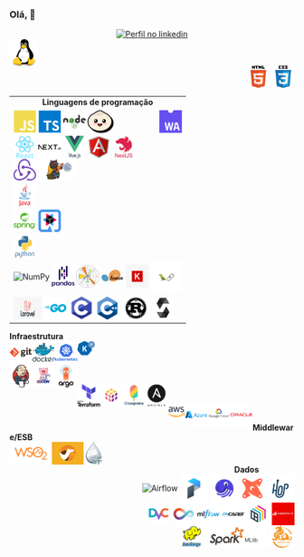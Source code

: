 


### Olá, 👋


<div align="center"> 
<a href="https://www.linkedin.com/in/jdiasneto/" target="_blank"><img src="https://img.shields.io/badge/-LinkedIn-%230077B5?style=for-the-badge&logo=linkedin&logoColor=white" target="_blank" title="Perfil no linkedin" ></a> 
</div>
<div>
<img align="left" title="Linux" height="50" src="https://raw.githubusercontent.com/devicons/devicon/master/icons/linux/linux-original.svg" />

</div>
  <br />
  
  ##


          
<div style="display:inline">
         
  <div align="right">
    <img align="center" title="HTML 5" height="40" src="https://raw.githubusercontent.com/devicons/devicon/master/icons/html5/html5-original-wordmark.svg">
    <img align="center" title="CSS 3" height="40" src="https://raw.githubusercontent.com/devicons/devicon/master/icons/css3/css3-original-wordmark.svg">
    <table>
    <tr><td align="center"><b>Linguagens de programação</b></td></tr>
    <tr>
    <td>
    <img align="center" title="JavaScript" height="40" src="https://raw.githubusercontent.com/devicons/devicon/master/icons/javascript/javascript-plain.svg">
    <img align="center" title="TypeScript" height="40" src="https://raw.githubusercontent.com/devicons/devicon/master/icons/typescript/typescript-plain.svg">
    <img align="center" title="Node" height="40" src="https://raw.githubusercontent.com/devicons/devicon/master/icons/nodejs/nodejs-original-wordmark.svg" />
    <img align="center" title="Bun" height="40" src="https://raw.githubusercontent.com/JJDSNT/JJDSNT/main/icons/bun.svg" />
    <img align="right" title="WebAssembly" height="40" src="https://raw.githubusercontent.com/carlosbaraza/web-assembly-logo/master/dist/icon/web-assembly-icon.svg" />
    </td>
    </tr>
    <tr>
    <td>
    <img align="center" title="React" height="40" src="https://raw.githubusercontent.com/devicons/devicon/master/icons/react/react-original-wordmark.svg">
    <img align="center" title="Next" height="40" src="https://raw.githubusercontent.com/devicons/devicon/master/icons/nextjs/nextjs-original-wordmark.svg" />      
    <img align="center" title="Vue" height="40" src="https://raw.githubusercontent.com/devicons/devicon/master/icons/vuejs/vuejs-original-wordmark.svg">
    <img align="center" title="Angular" height="40" src="https://raw.githubusercontent.com/devicons/devicon/master/icons/angularjs/angularjs-original.svg">
    <img align="center" title="Nest" height="40" src="https://raw.githubusercontent.com/JJDSNT/JJDSNT/main/icons/nestjs.jpg">
      <br />
    <img align="center" title="Redux" height="40" src="https://raw.githubusercontent.com/devicons/devicon/master/icons/redux/redux-original.svg">
    <img align="center" title="Zustand" height="40" src="https://raw.githubusercontent.com/JJDSNT/JJDSNT/main/icons/zustand.png" />
    </td>
    </tr>
    <tr><td>
    <img align="center" title="JAVA" height="40" src="https://raw.githubusercontent.com/devicons/devicon/master/icons/java/java-original-wordmark.svg">
    </td></tr>
    <tr><td>
    <img align="center" title="Spring" height="40" src="https://raw.githubusercontent.com/devicons/devicon/master/icons/spring/spring-original-wordmark.svg">
    <img align="center" title="Quarkus" height="40" src="https://raw.githubusercontent.com/github/explore/4a0bdb9141afd8d9be5d6b8d6b22eb40be88f665/topics/quarkus/quarkus.png">
    </td></tr>
    <tr><td>
    <img align="center" title="Python" height="40" src="https://raw.githubusercontent.com/devicons/devicon/master/icons/python/python-original-wordmark.svg">
    </td></tr>
    <tr><td>
    <img align="center" title="NumPy" height="40" src="https://cdn.jsdelivr.net/gh/devicons/devicon/icons/numpy/numpy-original-wordmark.svg">
    <img align="center" title="Pandas" height="40" src="https://raw.githubusercontent.com/devicons/devicon/master/icons/pandas/pandas-original-wordmark.svg">
    <img align="center" title="Matplotlib" height="40" src="https://raw.githubusercontent.com/JJDSNT/JJDSNT/main/icons/matplotlib.png">
    <img align="center" title="Scikit-learn" height="40" src="https://raw.githubusercontent.com/github/explore/80688e429a7d4ef2fca1e82350fe8e3517d3494d/topics/scikit-learn/scikit-learn.png">
    <img align="center" title="Keras" height="40" src="https://raw.githubusercontent.com/JJDSNT/JJDSNT/main/icons/keras.png">
    <img align="center" title="LangChain" height="55" src="https://raw.githubusercontent.com/JJDSNT/JJDSNT/main/icons/langchain.png">
    </td></tr>
    <tr><td>
    <img align="center" title="Laravel" height="40" width="50" src="https://raw.githubusercontent.com/JJDSNT/JJDSNT/main/icons/laravel.png">
    <img align="center" title="Go" height="40" src="https://raw.githubusercontent.com/devicons/devicon/master/icons/go/go-original-wordmark.svg">
    <img align="center" title="C" height="45" src="https://raw.githubusercontent.com/JJDSNT/JJDSNT/main/icons/c-programming.png">
    <img align="center" title="C++" height="40" src="https://raw.githubusercontent.com/JJDSNT/JJDSNT/main/icons/cmaismais.png">
    <img align="center" title="Rust" height="40" src="https://raw.githubusercontent.com/JJDSNT/JJDSNT/main/icons/rust.jpg">
    <img align="center" title="Solidity" height="35" src="https://raw.githubusercontent.com/devicons/devicon/master/icons/solidity/solidity-original.svg">
    </td></tr>
    </table>          
  </div>
  <div>
  <b>Infraestrutura</b>
  </div>
  <img align="left" title="Git" height="40" src="https://raw.githubusercontent.com/devicons/devicon/master/icons/git/git-original-wordmark.svg" />
  <img align="left" title="Docker" height="40" src="https://raw.githubusercontent.com/devicons/devicon/master/icons/docker/docker-original-wordmark.svg" />
  <img align="left" title="Kubernetes" height="40" src="https://raw.githubusercontent.com/devicons/devicon/master/icons/kubernetes/kubernetes-plain-wordmark.svg" />
  <img align="center" title="Knative" height="25" src="https://raw.githubusercontent.com/JJDSNT/JJDSNT/main/icons/knative-logo-rgb.png">
  <br />
  <br />
  <img align="left" title="Jenkins" height="40" src="https://raw.githubusercontent.com/devicons/devicon/master/icons/jenkins/jenkins-original.svg" />
  <img align="left" title="Tekton" height="40" src="https://raw.githubusercontent.com/JJDSNT/JJDSNT/main/icons/tekton.png">
  <img align="left" title="ArgoCD" height="40" src="https://raw.githubusercontent.com/devicons/devicon/master/icons/argocd/argocd-original-wordmark.svg" />
  <br />
  <br />
  <img align="left" title="Terraform" height="40" src="https://raw.githubusercontent.com/devicons/devicon/master/icons/terraform/terraform-original-wordmark.svg" />
  <img align="left" title="Pulumi" height="40" src="https://raw.githubusercontent.com/JJDSNT/JJDSNT/main/icons/pulumi.png">
  <img align="left" title="Crossplane" height="40" src="https://raw.githubusercontent.com/JJDSNT/JJDSNT/main/icons/crossplane.png">
  <img align="left" title="Ansible" height="40" src="https://raw.githubusercontent.com/devicons/devicon/master/icons/ansible/ansible-original-wordmark.svg" />
  <br />
  <br />
  <img align="left" title="AWS" height="30" src="https://raw.githubusercontent.com/devicons/devicon/master/icons/amazonwebservices/amazonwebservices-original-wordmark.svg" />
  <img align="left" title="Azure" height="40" src="https://raw.githubusercontent.com/devicons/devicon/master/icons/azure/azure-original-wordmark.svg" />
  <img align="left" title="GCP" height="40" src="https://raw.githubusercontent.com/devicons/devicon/master/icons/googlecloud/googlecloud-original-wordmark.svg" />
  <img align="left" title="OCI" height="40" src="https://raw.githubusercontent.com/devicons/devicon/master/icons/oracle/oracle-original.svg" />
  <br />
  <br />
  <div>
  <b>Middleware/ESB</b>
  </div>
  <img align="left" title="WSO2" height="40" src="https://raw.githubusercontent.com/JJDSNT/JJDSNT/main/icons/wso2.png">
  <img align="center" title="Apache Camel" height="40" src="https://raw.githubusercontent.com/JJDSNT/JJDSNT/main/icons/camel.png" />
  <img align="center" title="NiFi" height="40" src="https://raw.githubusercontent.com/JJDSNT/JJDSNT/main/icons/nifi.jpeg">

  <div align="right">
  <b>Dados&nbsp;&nbsp;&nbsp;&nbsp;&nbsp;&nbsp;&nbsp;&nbsp;&nbsp;&nbsp;&nbsp;&nbsp;&nbsp;&nbsp;&nbsp;&nbsp;&nbsp;&nbsp;&nbsp;</b>
  <br />
  <img align="center" title="Airflow" height="40" src="https://avatars.githubusercontent.com/u/33643075?s=200&v=4">
  <img align="center" title="Prefect" height="50" src="https://raw.githubusercontent.com/JJDSNT/JJDSNT/main/icons/prefect.jpeg">
  <img align="center" title="Dagster" height="50" src="https://raw.githubusercontent.com/JJDSNT/JJDSNT/main/icons/dagster.png">
  <img align="center" title="Dbt" height="40" src="https://raw.githubusercontent.com/JJDSNT/JJDSNT/main/icons/dbt.png">
  <img align="center" title="Hop" height="50" src="https://raw.githubusercontent.com/JJDSNT/JJDSNT/main/icons/hop.png">
  <br />
  <img align="center" title="DVC" height="40" src="https://raw.githubusercontent.com/JJDSNT/JJDSNT/main/icons/dvc.png">
  <img align="center" title="CML" height="40" src="https://raw.githubusercontent.com/JJDSNT/JJDSNT/main/icons/cml.jpg">
  <img align="center" title="MLFlow" height="40" src="https://raw.githubusercontent.com/JJDSNT/JJDSNT/main/icons/mlflow.png">
  <img align="center" title="Pycaret" height="40" src="https://raw.githubusercontent.com/JJDSNT/JJDSNT/main/icons/pycaret.png">
  <img align="center" title="BentoML" height="40" src="https://raw.githubusercontent.com/JJDSNT/JJDSNT/main/icons/bentoml.png">
  <img align="center" title="Evidently" height="40" src="https://raw.githubusercontent.com/JJDSNT/JJDSNT/main/icons/evidently.png">
  <br />
  <img align="center" title="Hadoop" height="40" src="https://raw.githubusercontent.com/JJDSNT/JJDSNT/main/icons/hadoop2.png">
  <img align="center" title="Spark" height="40" src="https://raw.githubusercontent.com/JJDSNT/JJDSNT/main/icons/spark.png">
  <img align="center" title="Kylin" height="40" src="https://raw.githubusercontent.com/JJDSNT/JJDSNT/main/icons/kylin.png">
  </div>
  
  </div> 
